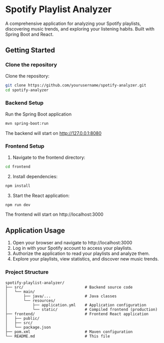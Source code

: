 # Spotify Playlist Analyzer
A comprehensive application for analyzing your Spotify playlists, discovering music trends, and exploring your listening habits. Built with Spring Boot and React.

## Getting Started

### Clone the repository
Clone the repository:
```bash
git clone https://github.com/yourusername/spotify-analyzer.git
cd spotify-analyzer
```

### Backend Setup
Run the Spring Boot application
```bash
mvn spring-boot:run
```
The backend will start on http://127.0.0.1:8080

### Frontend Setup
1. Navigate to the frontend directory:
```bash
cd frontend
```
2. Install dependencies:
```bash
npm install
```
3. Start the React application:
```bash
npm run dev
```
The frontend will start on http://localhost:3000

## Application Usage
1. Open your browser and navigate to http://localhost:3000
2. Log in with your Spotify account to access your playlists.
3. Authorize the application to read your playlists and analyze them.
4. Explore your playlists, view statistics, and discover new music trends.

### Project Structure
```
spotify-playlist-analyzer/
├── src/                           # Backend source code
│   └── main/
│       ├── java/...               # Java classes
│       └── resources/
│           ├── application.yml    # Application configuration
│           └── static/            # Compiled frontend (production)
├── frontend/                      # Frontend React application
│   ├── public/
│   ├── src/
│   └── package.json
├── pom.xml                        # Maven configuration
└── README.md                      # This file
```